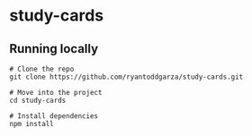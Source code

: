 # study-cards

## Running locally

```shell
# Clone the repo
git clone https://github.com/ryantoddgarza/study-cards.git

# Move into the project
cd study-cards

# Install dependencies
npm install
```
